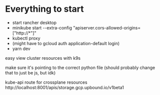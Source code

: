 # Everything to start
- start rancher desktop
- minikube start --extra-config "apiserver.cors-allowed-origins=["http://\*"]"
- kubectl proxy
- (might have to gcloud auth application-default login)
- yarn dev

easy view cluster resources with k9s


make sure it's pointing to the correct python file (should probably change that to just be js, but idk)


kube-api route for crossplane resources
http://localhost:8001/apis/storage.gcp.upbound.io/v1beta1
